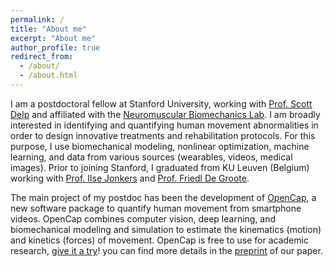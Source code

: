 ```yaml
---
permalink: /
title: "About me"
excerpt: "About me"
author_profile: true
redirect_from: 
  - /about/
  - /about.html
---
```


I am a postdoctoral fellow at Stanford University, working with <a href="https://profiles.stanford.edu/scott-delp">Prof. Scott Delp</a> and affiliated with the <a href="https://nmbl.stanford.edu/">Neuromuscular Biomechanics Lab</a>. I am broadly interested in identifying and quantifying human movement abnormalities in order to design innovative treatments and rehabilitation protocols. For this purpose, I use biomechanical modeling, nonlinear optimization, machine learning, and data from various sources (wearables, videos, medical images). Prior to joining Stanford, I graduated from KU Leuven (Belgium) working with <a href="https://gbiomed.kuleuven.be/english/research/50000737/groups/HMB/People/People/00015567">Prof. Ilse Jonkers</a> and <a href="https://gbiomed.kuleuven.be/english/research/50000737/groups/HMB/People/People/00046458">Prof. Friedl De Groote</a>.

The main project of my postdoc has been the development of <a href="https://opencap.ai">OpenCap</a>, a new software package to quantify human movement from smartphone videos. OpenCap combines computer vision, deep learning, and biomechanical modeling and simulation to estimate the kinematics (motion) and kinetics (forces) of movement. OpenCap is free to use for academic research, <a href="https://opencap.ai">give it a try</a>! you can find more details in the <a href="https://www.biorxiv.org/content/10.1101/2022.07.07.499061v1">preprint</a> of our paper.   